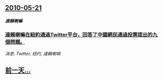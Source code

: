 ## [2010-05-21](/news/2010/05/21/index.md)

##### 達賴喇嘛
### [ 達賴喇嘛在紐約通過Twitter平台，回答了中國網民通過投票提出的九個問題。](/news/2010/05/21/達賴喇嘛在紐約通過Twitter平台-回答了中國網民通過投票提出的九個問題.md)
_消息: Twitter, 纽约, 達賴喇嘛_

## [前一天...](/news/2010/05/20/index.md)

